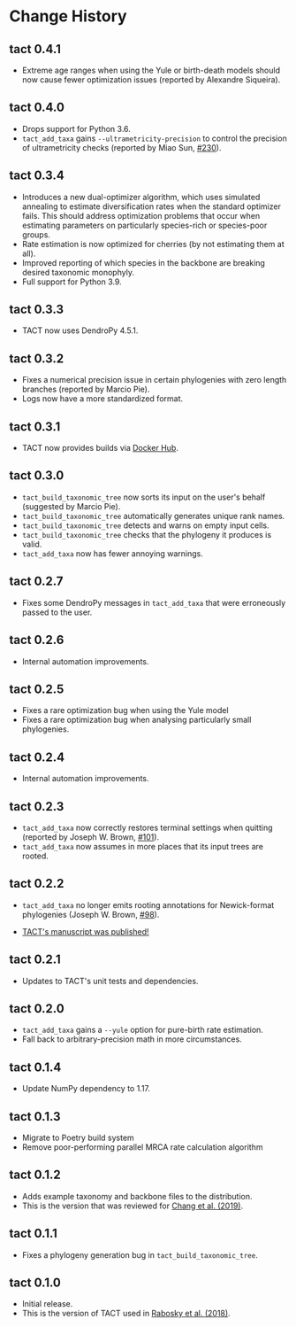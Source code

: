 # Change History

## tact 0.4.1

* Extreme age ranges when using the Yule or birth-death models should now cause fewer optimization issues (reported by Alexandre Siqueira).

## tact 0.4.0

* Drops support for Python 3.6.
* `tact_add_taxa` gains `--ultrametricity-precision` to control the precision of ultrametricity checks (reported by Miao Sun, [#230](https://github.com/jonchang/tact/issues/230)).

## tact 0.3.4

* Introduces a new dual-optimizer algorithm, which uses simulated annealing to estimate diversification rates when the standard optimizer fails. This should address optimization problems that occur when estimating parameters on particularly species-rich or species-poor groups.
* Rate estimation is now optimized for cherries (by not estimating them at all).
* Improved reporting of which species in the backbone are breaking desired taxonomic monophyly.
* Full support for Python 3.9.

## tact 0.3.3

* TACT now uses DendroPy 4.5.1.

## tact 0.3.2

* Fixes a numerical precision issue in certain phylogenies with zero length branches (reported by Marcio Pie).
* Logs now have a more standardized format.

## tact 0.3.1

* TACT now provides builds via [Docker Hub](https://hub.docker.com/r/jonchang/tact).

## tact 0.3.0

* `tact_build_taxonomic_tree` now sorts its input on the user's behalf (suggested by Marcio Pie).
* `tact_build_taxonomic_tree` automatically generates unique rank names.
* `tact_build_taxonomic_tree` detects and warns on empty input cells.
* `tact_build_taxonomic_tree` checks that the phylogeny it produces is valid.
* `tact_add_taxa` now has fewer annoying warnings.

## tact 0.2.7

* Fixes some DendroPy messages in `tact_add_taxa` that were erroneously passed to the user.

## tact 0.2.6

* Internal automation improvements.

## tact 0.2.5

* Fixes a rare optimization bug when using the Yule model
* Fixes a rare optimization bug when analysing particularly small phylogenies.

## tact 0.2.4

* Internal automation improvements.

## tact 0.2.3

* `tact_add_taxa` now correctly restores terminal settings when quitting (reported by Joseph W. Brown, [#101](https://github.com/jonchang/tact/issues/101)).
* `tact_add_taxa` now assumes in more places that its input trees are rooted.

## tact 0.2.2

* `tact_add_taxa` no longer emits rooting annotations for Newick-format phylogenies (Joseph W. Brown, [#98](https://github.com/jonchang/tact/pull/98)).

* [TACT's manuscript was published!](https://doi.org/10.1093/sysbio/syz081)

## tact 0.2.1

* Updates to TACT's unit tests and dependencies.

## tact 0.2.0

* `tact_add_taxa` gains a `--yule` option for pure-birth rate estimation.
* Fall back to arbitrary-precision math in more circumstances.

## tact 0.1.4

* Update NumPy dependency to 1.17.

## tact 0.1.3

* Migrate to Poetry build system
* Remove poor-performing parallel MRCA rate calculation algorithm

## tact 0.1.2

* Adds example taxonomy and backbone files to the distribution.
* This is the version that was reviewed for [Chang et al. (2019)](https://doi.org/10.1093/sysbio/syz081).

## tact 0.1.1

* Fixes a phylogeny generation bug in `tact_build_taxonomic_tree`.

## tact 0.1.0

* Initial release.
* This is the version of TACT used in [Rabosky et al. (2018)](https://doi.org/10.1038/s41586-018-0273-1).
